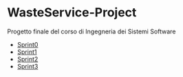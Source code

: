 # WasteService-Project
Progetto finale del corso di Ingegneria dei Sistemi Software

* [Sprint0](https://htmlpreview.github.io/?https://github.com/EnricoValastro/WasteService-Project/blob/main/Sprint0/userDocs/sprint0.html)
* [Sprint1](https://htmlpreview.github.io/?https://github.com/EnricoValastro/WasteService-Project/blob/main/Sprint1/userDocs/sprint1.html)
* [Sprint2](https://htmlpreview.github.io/?https://github.com/EnricoValastro/WasteService-Project/blob/main/Sprint2/userDocs/sprint2.html)
* [Sprint3](https://htmlpreview.github.io/?https://github.com/EnricoValastro/WasteService-Project/blob/main/Sprint3/userDocs/sprint3.html)
